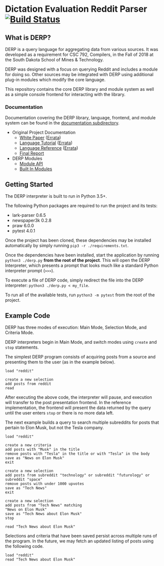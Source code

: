 # Dictation Evaluation Reddit Parser [![Build Status](https://travis-ci.org/CSC792-SDSMT-DERP/DERP.svg?branch=master)](https://travis-ci.org/CSC792-SDSMT-DERP/DERP)

## What is DERP?
DERP is a query language for aggregating data from various sources. It was developed as a requirement for CSC 792, Compilers, in the Fall of 2018 at the South Dakota School of Mines & Technology.

DERP was designed with a focus on querying Reddit and includes a module for doing so. Other sources may be integrated with DERP using additional plug-in modules which modify the core language.

This repository contains the core DERP library and module system as well as a simple console frontend for interacting with the library.

### Documentation
Documentation covering the DERP library, language, frontend, and module system can be found in the [documentation subdirectory](./documentation).

- Original Project Documentation
  - [White Paper](./documentation/White%20Paper.pdf) ([Errata](./documentation/White%20Paper%20Errata.md))
  - [Language Tutorial](./documentation/Language%20Tutorial.pdf) ([Errata](./documentation/Language%20Tutorial%20Errata.md))
  - [Language Reference](./documentation/Language%20Reference.pdf) ([Errata](./documentation/Language%20Reference%20Errata.md))
  - [Final Report](./documentation/Final%20Report.md)
- DERP Modules
  - [Module API](./documentation/Module%20API.md)
  - [Built In Modules](./documentation/Built%20In%20Modules.md)

## Getting Started
The DERP interpreter is built to run in Python 3.5+.

The following Python packages are required to run the project and its tests:
 * lark-parser 0.6.5
 * newspaper3k 0.2.8
 * praw 6.0.0
 * pytest 4.0.1

Once the project has been cloned, these dependencies may be installed automatically by simply running `pip3 -r ./requirements.txt`.

Once the dependencies have been installed, start the application by running
`python3 ./derp.py` **from the root of the project**. This will open the DERP Interpreter, which presents a prompt that looks much like a standard Python interpreter prompt (`>>>`).

To execute a file of DERP code, simply redirect the file into the DERP interpreter: `python3 ./derp.py < my_file`.

To run all of the available tests, run `python3 -m pytest` from the root of the project.

## Example Code
DERP has three modes of execution: Main Mode, Selection Mode, and Criteria Mode.

DERP interpreters begin in Main Mode, and switch modes using `create` and `stop` statements.

The simplest DERP program consists of acquiring posts from a source and presenting them to the user (as in the example below).

```
load "reddit"

create a new selection
add posts from reddit
read
```

After executing the above code, the interpreter will pause, and execution will transfer to the post presentation frontend. In the reference implementation, the frontend will present the data returned by the query until the user enters `stop` or there is no more data left.

The next example builds a query to search multiple subreddits for posts that pertain to Elon Musk, but not the Tesla company.

```
load "reddit"

create a new criteria
add posts with "Musk" in the title
remove posts with "Tesla" in the title or with "Tesla" in the body
save as "News on Elon Musk"
exit

create a new selection
add posts from subreddit "technology" or subreddit "futurology" or subreddit "space"
remove posts with under 1000 upvotes
save as "Tech News"
exit

create a new selection
add posts from "Tech News" matching
"News on Elon Musk"
save as "Tech News about Elon Musk"
stop

read "Tech News about Elon Musk"
```

Selections and criteria that have been saved persist across multiple runs of the program. In the future, we may fetch an updated listing of posts using the following code.

```
load "reddit"
read "Tech News about Elon Musk"
```
